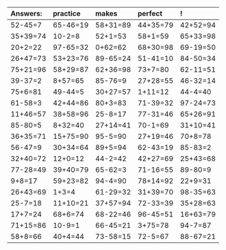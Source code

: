 | Answers: | practice | makes | perfect | ! |
| :--- | :--- | :--- | :--- | :--- |
| 52-45=7 | 65-46=19 | 58+31=89 | 44+35=79 | 42+52=94 | 
| 35+39=74 | 10-2=8 | 52+1=53 | 58+1=59 | 65+33=98 | 
| 20+2=22 | 97-65=32 | 0+62=62 | 68+30=98 | 69-19=50 | 
| 26+47=73 | 53+23=76 | 89-65=24 | 51-41=10 | 84-50=34 | 
| 75+21=96 | 58+29=87 | 62+36=98 | 73+7=80 | 62-11=51 | 
| 39-37=2 | 8+57=65 | 85-76=9 | 27+28=55 | 46-32=14 | 
| 75+6=81 | 49-44=5 | 30+27=57 | 1+11=12 | 44-4=40 | 
| 61-58=3 | 42+44=86 | 80+3=83 | 71-39=32 | 97-24=73 | 
| 11+46=57 | 38+58=96 | 25-8=17 | 77-31=46 | 65+26=91 | 
| 85-80=5 | 8+32=40 | 27+14=41 | 70-1=69 | 31+10=41 | 
| 36+35=71 | 15+75=90 | 95-5=90 | 27+19=46 | 70+8=78 | 
| 56-47=9 | 30+34=64 | 89+5=94 | 62-43=19 | 85-83=2 | 
| 32+40=72 | 12+0=12 | 44-2=42 | 42+27=69 | 25+43=68 | 
| 77-28=49 | 39+40=79 | 65-62=3 | 71-16=55 | 89-80=9 | 
| 9+8=17 | 59+23=82 | 94-4=90 | 78+14=92 | 22+9=31 | 
| 26+43=69 | 1+3=4 | 61-29=32 | 31+39=70 | 98-35=63 | 
| 25-7=18 | 11+10=21 | 37+57=94 | 72-33=39 | 35+28=63 | 
| 17+7=24 | 68+6=74 | 68-22=46 | 96-45=51 | 16+63=79 | 
| 71+15=86 | 10-9=1 | 66-45=21 | 3+75=78 | 94-7=87 | 
| 58+8=66 | 40+4=44 | 73-58=15 | 72-5=67 | 88-67=21 | 
